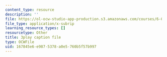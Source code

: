 ```yaml
---
content_type: resource
description: ''
file: https://ol-ocw-studio-app-production.s3.amazonaws.com/courses/6-01sc-introduction-to-electrical-engineering-and-computer-science-i-spring-2011/167845e6e9875378a0e5760b5f57b997_SpS3ud58yTI.vtt
file_type: application/x-subrip
learning_resource_types: []
resourcetype: Other
title: 3play caption file
type: OCWFile
uid: 167845e6-e987-5378-a0e5-760b5f57b997
---
```

